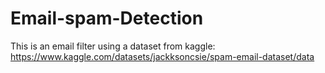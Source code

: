 # Email-spam-Detection
This is an email filter using a dataset from kaggle: https://www.kaggle.com/datasets/jackksoncsie/spam-email-dataset/data
